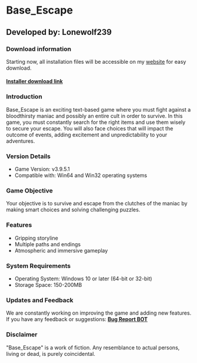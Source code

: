 # **Base_Escape**
## Developed by: **Lonewolf239**

### Download information
Starting now, all installation files will be accessible on my [website](https://base-escape.ru) for easy download.
#### **[Installer download link](https://base-escape.ru/downloads/Base_escape_setup.exe)**

### Introduction
Base_Escape is an exciting text-based game where you must fight against a bloodthirsty maniac and possibly an entire cult in order to survive. In this game, you must constantly search for the right items and use them wisely to secure your escape. You will also face choices that will impact the outcome of events, adding excitement and unpredictability to your adventures.

### Version Details
- Game Version: v3.9.5.1
- Compatible with: Win64 and Win32 operating systems

### Game Objective
Your objective is to survive and escape from the clutches of the maniac by making smart choices and solving challenging puzzles.

### Features
- Gripping storyline
- Multiple paths and endings
- Atmospheric and immersive gameplay

### System Requirements
- Operating System: Windows 10 or later (64-bit or 32-bit)
- Storage Space: 150-200MB

### Updates and Feedback
We are constantly working on improving the game and adding new features. If you have any feedback or suggestions: **[Bug Report BOT](https://t.me/Lonewolf239_BugReportBOT)**

### Disclaimer
"Base_Escape" is a work of fiction. Any resemblance to actual persons, living or dead, is purely coincidental.
